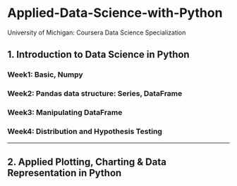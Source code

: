 # Applied-Data-Science-with-Python
University of Michigan: Coursera Data Science Specialization

## 1. Introduction to Data Science in Python

### Week1: Basic, Numpy

### Week2: Pandas data structure: Series, DataFrame

### Week3: Manipulating DataFrame

### Week4: Distribution and Hypothesis Testing
---

## 2. Applied Plotting, Charting & Data Representation in Python
